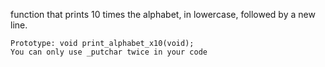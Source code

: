  function that prints 10 times the alphabet, in lowercase, followed by a new line.

    Prototype: void print_alphabet_x10(void);
    You can only use _putchar twice in your code

